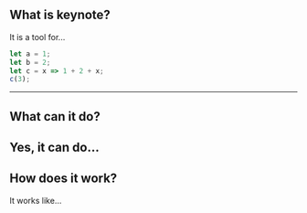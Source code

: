 ## What is keynote?
It is a tool for...

```js [1-2|3|4]
let a = 1;
let b = 2;
let c = x => 1 + 2 + x;
c(3);
```

---
## What can it do? 
Yes, it can do...
---
## How does it work?
It works like...